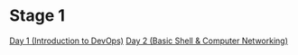 # Stage 1
 [Day 1 (Introduction to DevOps)](https://github.com/wilsonakbar/devops18-dumbways-WilsonAkbar/blob/362c8fd5d93b3113693f48eff7aa477117eb4fdb/Stage%201/Week%201/Day%201/README.md)
 [Day 2 (Basic Shell & Computer Networking)](https://github.com/wilsonakbar/devops18-dumbways-WilsonAkbar/blob/362c8fd5d93b3113693f48eff7aa477117eb4fdb/Stage%201/Week%201/Day%202/README.md#basic-shell--computer-networking)
